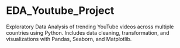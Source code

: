 # EDA_Youtube_Project
Exploratory Data Analysis of trending YouTube videos across multiple countries using Python. Includes data cleaning, transformation, and visualizations with Pandas, Seaborn, and Matplotlib.
